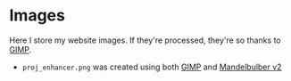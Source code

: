 # Images
Here I store my website images. If they're processed, they're so thanks to <a href="https://www.gimp.org/">GIMP</a>.
- <code>proj_enhancer.png</code> was created using both <a href="https://www.gimp.org/">GIMP</a> and <a href="https://github.com/buddhi1980/mandelbulber2">Mandelbulber v2</a>